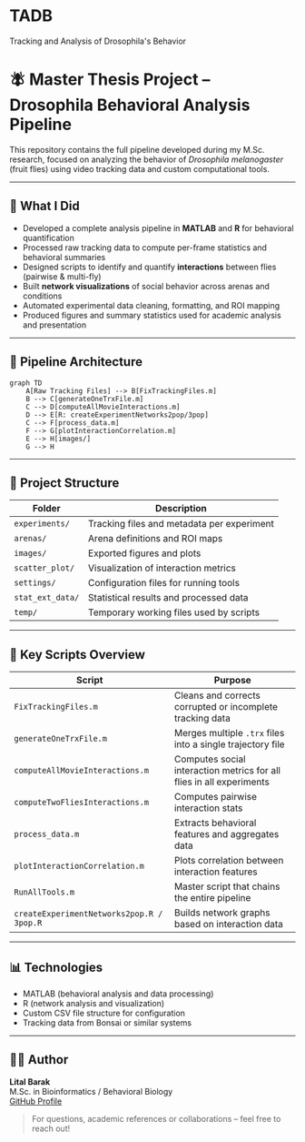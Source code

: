 # TADB
Tracking and Analysis of Drosophila's Behavior
# 🪰 Master Thesis Project – Drosophila Behavioral Analysis Pipeline

This repository contains the full pipeline developed during my M.Sc. research, focused on analyzing the behavior of *Drosophila melanogaster* (fruit flies) using video tracking data and custom computational tools.

---

## 🎯 What I Did

- Developed a complete analysis pipeline in **MATLAB** and **R** for behavioral quantification
- Processed raw tracking data to compute per-frame statistics and behavioral summaries
- Designed scripts to identify and quantify **interactions** between flies (pairwise & multi-fly)
- Built **network visualizations** of social behavior across arenas and conditions
- Automated experimental data cleaning, formatting, and ROI mapping
- Produced figures and summary statistics used for academic analysis and presentation

---

## 🧠 Pipeline Architecture

```mermaid
graph TD
    A[Raw Tracking Files] --> B[FixTrackingFiles.m]
    B --> C[generateOneTrxFile.m]
    C --> D[computeAllMovieInteractions.m]
    D --> E[R: createExperimentNetworks2pop/3pop]
    C --> F[process_data.m]
    F --> G[plotInteractionCorrelation.m]
    E --> H[images/]
    G --> H
```

---

## 📁 Project Structure

| Folder | Description |
|--------|-------------|
| `experiments/` | Tracking files and metadata per experiment |
| `arenas/` | Arena definitions and ROI maps |
| `images/` | Exported figures and plots |
| `scatter_plot/` | Visualization of interaction metrics |
| `settings/` | Configuration files for running tools |
| `stat_ext_data/` | Statistical results and processed data |
| `temp/` | Temporary working files used by scripts |

---

## 🔧 Key Scripts Overview

| Script | Purpose |
|--------|---------|
| `FixTrackingFiles.m` | Cleans and corrects corrupted or incomplete tracking data |
| `generateOneTrxFile.m` | Merges multiple `.trx` files into a single trajectory file |
| `computeAllMovieInteractions.m` | Computes social interaction metrics for all flies in all experiments |
| `computeTwoFliesInteractions.m` | Computes pairwise interaction stats |
| `process_data.m` | Extracts behavioral features and aggregates data |
| `plotInteractionCorrelation.m` | Plots correlation between interaction features |
| `RunAllTools.m` | Master script that chains the entire pipeline |
| `createExperimentNetworks2pop.R / 3pop.R` | Builds network graphs based on interaction data |

---

## 📊 Technologies

- MATLAB (behavioral analysis and data processing)
- R (network analysis and visualization)
- Custom CSV file structure for configuration
- Tracking data from Bonsai or similar systems

---

## 👩‍🔬 Author

**Lital Barak**  
M.Sc. in Bioinformatics / Behavioral Biology  
[GitHub Profile](https://github.com/LitalBarak96)

> For questions, academic references or collaborations – feel free to reach out!
